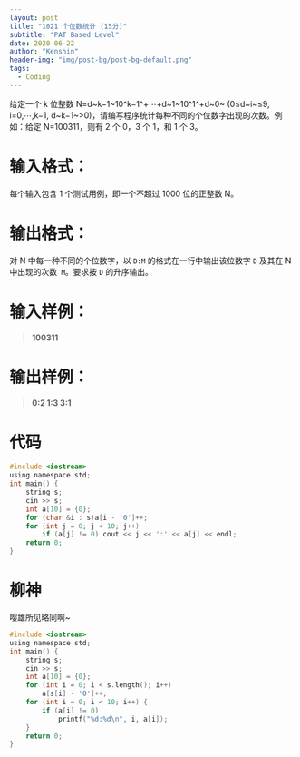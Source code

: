 ```yaml
---
layout: post
title: "1021 个位数统计 (15分)"
subtitle: "PAT Based Level"
date: 2020-06-22
author: "Kenshin"
header-img: "img/post-bg/post-bg-default.png"
tags:
  - Coding
---
```


给定一个 k 位整数 N=d~​k−1~​​10^​k−1^​​+⋯+d~​1~​10^​1^+d~​0~ (0≤d~​i~≤9, i=0,⋯,k−1, d~​k−1~>0)，请编写程序统计每种不同的个位数字出现的次数。例如：给定 N=100311，则有 2 个 0，3 个 1，和 1 个 3。

# 输入格式：

每个输入包含 1 个测试用例，即一个不超过 1000 位的正整数 N。

# 输出格式：

对 N 中每一种不同的个位数字，以 `D:M` 的格式在一行中输出该位数字 `D` 及其在 N 中出现的次数` M`。要求按 `D` 的升序输出。

# 输入样例：

> **100311**

# 输出样例：

> **0:2
> 1:3
> 3:1**

# 代码

```c
#include <iostream>
using namespace std;
int main() {
    string s;
    cin >> s;
    int a[10] = {0};
    for (char &i : s)a[i - '0']++;
    for (int j = 0; j < 10; j++)
        if (a[j] != 0) cout << j << ':' << a[j] << endl;
    return 0;
}
```

# 柳神

嘤雄所见略同啊~

```c
#include <iostream>
using namespace std;
int main() {
    string s;
    cin >> s;
    int a[10] = {0};
    for (int i = 0; i < s.length(); i++)
        a[s[i] - '0']++;
    for (int i = 0; i < 10; i++) {
        if (a[i] != 0)
            printf("%d:%d\n", i, a[i]);
    }
    return 0;
}
```

